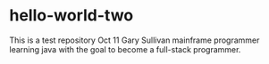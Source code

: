 # hello-world-two
This is a test repository Oct 11
Gary Sullivan mainframe programmer learning java with the goal to become a full-stack programmer.
